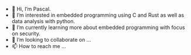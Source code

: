 - 👋 Hi, I’m Pascal.
- 👀 I’m interested in embedded programming using C and Rust as well as data analysis with python.
- 🌱 I’m currently learning more about embedded programming with focus on security.
- 💞️ I’m looking to collaborate on ... 
- 📫 How to reach me ... 

<!---
Elyshes/Elyshes is a ✨ special ✨ repository because its `README.md` (this file) appears on your GitHub profile.
You can click the Preview link to take a look at your changes.
--->

